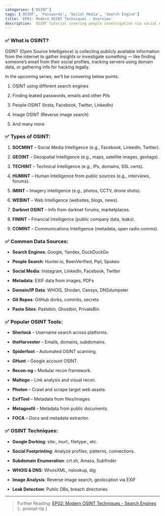 ```yaml
---
categories: ['OSINT']
tags: ['OSINT', 'Passwords', 'Social Media', 'Search Engine']
title: 'EP01: Modern OSINT Techniques - Overview'
description:  OSINT tutorial covering people investigation via social media (Instagram, Facebook, LinkedIn, Twitter), methods to find leaked PIIs like passwords, and sensitive data using various search engines and reverse image search techniques etc.
---
```


### ✅ What is OSINT?

OSINT (Open Source Intelligence) is collecting publicly available information from the internet to gather insights or investigate something — like finding someone’s email from their social profiles, tracking servers using domain data, or gathering info for hacking legally.

In the upcoming series, we'll be convering below points.

1. OSINT using different search engines

2. Finding leaked passwords, emails and other PIIs

3. People OSINT (Insta, Facebook, Twitter, LinkedIn)

4. Image OSINT (Reverse image search)

5. And many more

### ✅ Types of OSINT:

1. **SOCMINT** – Social Media Intelligence (e.g., Facebook, LinkedIn, Twitter).

2. **GEOINT** – Geospatial Intelligence (e.g., maps, satellite images, geotags).

3. **TECHINT** – Technical Intelligence (e.g., IPs, domains, SSL certs).

4. **HUMINT** – Human Intelligence from public sources (e.g., interviews, forums).

5. **IMINT** – Imagery Intelligence (e.g., photos, CCTV, drone shots).

6. **WEBINT** – Web Intelligence (websites, blogs, news).

7. **Darknet OSINT** – Info from darknet forums, marketplaces.

8. **FININT** – Financial Intelligence (public company data, leaks).

9. **COMINT** – Communications Intelligence (metadata, open radio comms).

### ✅ Common Data Sources:

- **Search Engines**: Google, Yandex, DuckDuckGo

- **People Search**: Hunter.io, BeenVerified, Pipl, Spokeo

- **Social Media**: Instagram, LinkedIn, Facebook, Twitter

- **Metadata**: EXIF data from images, PDFs

- **Domain/IP Data**: WHOIS, Shodan, Censys, DNSdumpster

- **Git Repos**: GitHub dorks, commits, secrets

- **Paste Sites**: Pastebin, Ghostbin, PrivateBin

### ✅ Popular OSINT Tools:

- **Sherlock** – Username search across platforms.

- **theHarvester** – Emails, domains, subdomains.

- **Spiderfoot** – Automated OSINT scanning.

- **GHunt** – Google account OSINT.

- **Recon-ng** – Modular recon framework.

- **Maltego** – Link analysis and visual recon.

- **Photon** – Crawl and scrape target web assets.

- **ExifTool** – Metadata from files/images.

- **Metagoofil** – Metadata from public documents.

- **FOCA** – Docs and metadata extractor.

### ✅ OSINT Techniques:

- **Google Dorking**: site:, inurl:, filetype:, etc.

- **Social Footprinting**: Analyze profiles, patterns, connections.

- **Subdomain Enumeration**: crt.sh, Amass, Subfinder

- **WHOIS & DNS**: WhoisXML, nslookup, dig

- **Image Analysis**: Reverse image search, geolocation via EXIF

- **Leak Detection**: Public DBs, breach directories

---

> Further Reading: [EP02: Modern OSINT Techniques - Search Engines](https://0xkaran.github.io/posts/osint-search-engines)
{: .prompt-tip }
